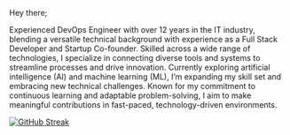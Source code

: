 Hey there;

Experienced DevOps Engineer with over 12 years in the IT industry, blending a versatile technical background with experience as a Full Stack Developer and Startup Co-founder. Skilled across a wide range of technologies, I specialize in connecting diverse tools and systems to streamline processes and drive innovation. Currently exploring artificial intelligence (AI) and machine learning (ML), I’m expanding my skill set and embracing new technical challenges. Known for my commitment to continuous learning and adaptable problem-solving, I aim to make meaningful contributions in fast-paced, technology-driven environments.

[![GitHub Streak](https://streak-stats.demolab.com?user=rmarliere&theme=onedark)](https://git.io/streak-stats)
